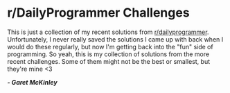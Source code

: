 # r/DailyProgrammer Challenges

This is just a collection of my recent solutions from [r/dailyprogrammer](https://reddit.com/r/dailyprogrammer). Unfortunately, I never really saved the solutions I came up with back when I would do these regularly, but now I'm getting back into the "fun" side of programming. So yeah, this is my collection of solutions from the more recent challenges. Some of them might not be the best or smallest, but they're mine &lt;3

_**- Garet McKinley**_

